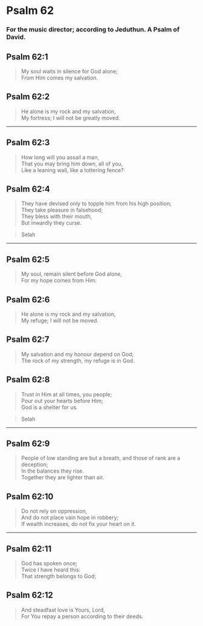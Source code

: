 # Psalm 62

### For the music director; according to Jeduthun. A Psalm of David.

## Psalm 62:1

> My soul waits in silence for God alone;  
> From Him comes my salvation.

## Psalm 62:2

> He alone is my rock and my salvation,  
> My fortress; I will not be greatly moved.

---

## Psalm 62:3

> How long will you assail a man,  
> That you may bring him down, all of you,  
> Like a leaning wall, like a tottering fence?

## Psalm 62:4

> They have devised only to topple him from his high position;  
> They take pleasure in falsehood;  
> They bless with their mouth,  
> But inwardly they curse.

> Selah

---

## Psalm 62:5

> My soul, remain silent before God alone,  
> For my hope comes from Him.

## Psalm 62:6

> He alone is my rock and my salvation,  
> My refuge; I will not be moved.

## Psalm 62:7

> My salvation and my honour depend on God;  
> The rock of my strength, my refuge is in God.

## Psalm 62:8

> Trust in Him at all times, you people;  
> Pour out your hearts before Him;  
> God is a shelter for us.

> Selah

---

## Psalm 62:9

> People of low standing are but a breath, and those of rank are a deception;  
> In the balances they rise.  
> Together they are lighter than air.

## Psalm 62:10

> Do not rely on oppression,  
> And do not place vain hope in robbery;  
> If wealth increases, do not fix your heart on it.

---

## Psalm 62:11

> God has spoken once;  
> Twice I have heard this:  
> That strength belongs to God;

## Psalm 62:12

> And steadfast love is Yours, Lord,  
> For You repay a person according to their deeds.
